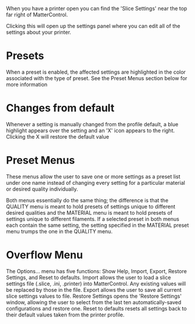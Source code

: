 
When you have a printer open you can find the 'Slice Settings' near the top far right of MatterControl. 

Clicking this will open up the settings panel where you can edit all of the settings about your printer.

# Presets
When a preset is enabled, the affected settings are highlighted in the color associated with the type of preset. See the Preset Menus section below for more information

# Changes from default

Whenever a setting is manually changed from the profile default, a blue highlight appears over the setting and an 'X' icon appears to the right. Clicking the X will restore the default value

# Preset Menus

These menus allow the user to save one or more settings as a preset list under one name instead of changing every setting for a particular material or desired quality individually.

Both menus essentially do the same thing; the difference is that the QUALITY menu is meant to hold presets of settings unique to different desired qualities and the MATERIAL menu is meant to hold presets of settings unique to different filaments. If a selected preset in both menus each contain the same setting, the setting specified in the MATERIAL preset menu trumps the one in the QUALITY menu.

# Overflow Menu

The Options... menu has five functions: Show Help, Import, Export, Restore Settings, and Reset to defaults.
Import allows the user to load a slice settings file (.slice, .ini, .printer) into MatterControl. Any existing values will be replaced by those in the file.
Export allows the user to save all current slice settings values to file.
Restore Settings opens the 'Restore Settings' window, allowing the user to select from the last ten automatically-saved configurations and restore one.
Reset to defaults resets all settings back to their default values taken from the printer profile.